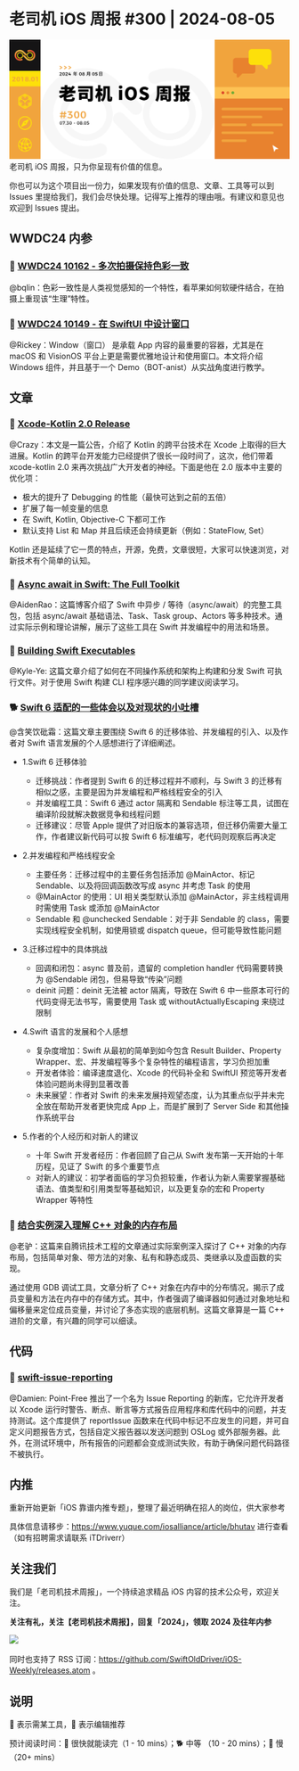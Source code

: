 # 老司机 iOS 周报 #300 | 2024-08-05

![ios-weekly](https://github.com/SwiftOldDriver/iOS-Weekly/blob/master/assets/weekly-header/300.jpg?raw=true)
老司机 iOS 周报，只为你呈现有价值的信息。

你也可以为这个项目出一份力，如果发现有价值的信息、文章、工具等可以到 Issues 里提给我们，我们会尽快处理。记得写上推荐的理由哦。有建议和意见也欢迎到 Issues 提出。

## WWDC24 内参

### 🌟 [WWDC24 10162 - 多次拍摄保持色彩一致](https://xiaozhuanlan.com/topic/5093124687)

@bqlin：色彩一致性是人类视觉感知的一个特性，看苹果如何软硬件结合，在拍摄上重现该“生理”特性。

### 🌟 [WWDC24 10149 - 在 SwiftUI 中设计窗口](https://xiaozhuanlan.com/topic/9328564107)

@Rickey：Window（窗口） 是承载 App 内容的最重要的容器，尤其是在 macOS 和 VisionOS 平台上更是需要优雅地设计和使用窗口。本文将介绍 Windows 组件，并且基于一个 Demo（BOT-anist）从实战角度进行教学。

## 文章

### 🐎 [Xcode-Kotlin 2.0 Release](https://touchlab.co/xcode-kotlin-2-0)

@Crazy：本文是一篇公告，介绍了 Kotlin 的跨平台技术在 Xcode 上取得的巨大进展。Kotlin 的跨平台开发能力已经提供了很长一段时间了，这次，他们带着 xcode-kotlin 2.0 来再次挑战广大开发者的神经。下面是他在 2.0 版本中主要的优化项：

- 极大的提升了 Debugging 的性能（最快可达到之前的五倍）
- 扩展了每一帧变量的信息
- 在 Swift, Kotlin, Objective-C 下都可工作
- 默认支持 List 和 Map 并且后续还会持续更新（例如：StateFlow, Set）
  
Kotlin 还是延续了它一贯的特点，开源，免费，文章很短，大家可以快速浏览，对新技术有个简单的认知。

### 🐢 [Async await in Swift: The Full Toolkit](https://www.emergetools.com/blog/posts/swift-async-await-the-full-toolkit)

@AidenRao：这篇博客介绍了 Swift 中异步 / 等待（async/await）的完整工具包，包括 async/await 基础语法、Task、Task group、Actors 等多种技术。通过实际示例和理论讲解，展示了这些工具在 Swift 并发编程中的用法和场景。

### 🐎 [Building Swift Executables](https://swifttoolkit.dev/posts/building-swift-executables)

@Kyle-Ye: 这篇文章介绍了如何在不同操作系统和架构上构建和分发 Swift 可执行文件。对于使用 Swift 构建 CLI 程序感兴趣的同学建议阅读学习。

### 🐕 [Swift 6 适配的一些体会以及对现状的小吐槽](https://onevcat.com/2024/07/swift-6/)

@含笑饮砒霜：这篇文章主要围绕 Swift 6 的迁移体验、并发编程的引入、以及作者对 Swift 语言发展的个人感想进行了详细阐述。
- 1.Swift 6 迁移体验
	- 迁移挑战：作者提到 Swift 6 的迁移过程并不顺利，与 Swift 3 的迁移有相似之感，主要是因为并发编程和严格线程安全的引入
	- 并发编程工具：Swift 6 通过 actor 隔离和 Sendable 标注等工具，试图在编译阶段就解决数据竞争和线程问题
	- 迁移建议：尽管 Apple 提供了对旧版本的兼容选项，但迁移仍需要大量工作，作者建议新代码可以按 Swift 6 标准编写，老代码则观察后再决定

- 2.并发编程和严格线程安全
	- 主要任务：迁移过程中的主要任务包括添加 @MainActor、标记 Sendable、以及将回调函数改写成 async 并考虑 Task 的使用
	- @MainActor 的使用：UI 相关类型默认添加 @MainActor，非主线程调用时需使用 Task 或添加 @MainActor
	- Sendable 和 @unchecked Sendable：对于非 Sendable 的 class，需要实现线程安全机制，如使用锁或 dispatch queue，但可能导致性能问题

- 3.迁移过程中的具体挑战
	- 回调和闭包：async 普及前，遗留的 completion handler 代码需要转换为 @Sendable 闭包，但易导致“传染”问题
	- deinit 问题：deinit 无法被 actor 隔离，导致在 Swift 6 中一些原本可行的代码变得无法书写，需要使用 Task 或 withoutActuallyEscaping 来绕过限制

- 4.Swift 语言的发展和个人感想
	- 复杂度增加：Swift 从最初的简单到如今包含 Result Builder、Property Wrapper、宏、并发编程等多个复杂特性的编程语言，学习负担加重
	- 开发者体验：编译速度退化、Xcode 的代码补全和 SwiftUI 预览等开发者体验问题尚未得到显著改善
	- 未来展望：作者对 Swift 的未来发展持观望态度，认为其重点似乎并未完全放在帮助开发者更快完成 App 上，而是扩展到了 Server Side 和其他操作系统平台

- 5.作者的个人经历和对新人的建议
	- 十年 Swift 开发者经历：作者回顾了自己从 Swift 发布第一天开始的十年历程，见证了 Swift 的多个重要节点
	- 对新人的建议：初学者面临的学习负担较重，作者认为新人需要掌握基础语法、值类型和引用类型等基础知识，以及更复杂的宏和 Property Wrapper 等特性

### 🐢 [结合实例深入理解 C++ 对象的内存布局](https://mp.weixin.qq.com/s/pzvI1AEUoz6uWdjlBI2xSQ)

@老驴：这篇来自腾讯技术工程的文章通过实际案例深入探讨了 C++ 对象的内存布局，包括简单对象、带方法的对象、私有和静态成员、类继承以及虚函数的实现。

通过使用 GDB 调试工具，文章分析了 C++ 对象在内存中的分布情况，揭示了成员变量和方法在内存中的存储方式。其中，作者强调了编译器如何通过对象地址和偏移量来定位成员变量，并讨论了多态实现的底层机制。这篇文章算是一篇 C++ 进阶的文章，有兴趣的同学可以细读。

## 代码

### 🐎 [swift-issue-reporting](https://github.com/pointfreeco/swift-issue-reporting/tree/main)

@Damien: Point-Free 推出了一个名为 Issue Reporting 的新库，它允许开发者以 Xcode 运行时警告、断点、断言等方式报告应用程序和库代码中的问题，并支持测试。这个库提供了 reportIssue 函数来在代码中标记不应发生的问题，并可自定义问题报告方式，包括自定义报告器以发送问题到 OSLog 或外部服务器。此外，在测试环境中，所有报告的问题都会变成测试失败，有助于确保问题代码路径不被执行。

## 内推

重新开始更新「iOS 靠谱内推专题」，整理了最近明确在招人的岗位，供大家参考

具体信息请移步：https://www.yuque.com/iosalliance/article/bhutav 进行查看（如有招聘需求请联系 iTDriverr）

## 关注我们

我们是「老司机技术周报」，一个持续追求精品 iOS 内容的技术公众号，欢迎关注。

**关注有礼，关注【老司机技术周报】，回复「2024」，领取 2024 及往年内参**

![](https://github.com/SwiftOldDriver/iOS-Weekly/blob/master/assets/qrcode_for_wechat.jpg?raw=true)

同时也支持了 RSS 订阅：https://github.com/SwiftOldDriver/iOS-Weekly/releases.atom 。

## 说明

🚧 表示需某工具，🌟 表示编辑推荐

预计阅读时间：🐎 很快就能读完（1 - 10 mins）；🐕 中等 （10 - 20 mins）；🐢 慢（20+ mins）
